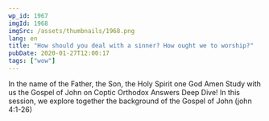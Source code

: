 ```yaml
---
wp_id: 1967
imgId: 1968
imgSrc: /assets/thumbnails/1968.png
lang: en
title: "How should you deal with a sinner? How ought we to worship?"
pubDate: 2020-01-27T12:00:17
tags: ["wow"]
---
```


<!-- page: 6 -->

<p>In the name of the Father, the Son, the Holy Spirit one God Amen Study with us the Gospel of John on Coptic Orthodox Answers Deep Dive! In this session, we explore together the background of the Gospel of John (john 4:1-26)</p>
